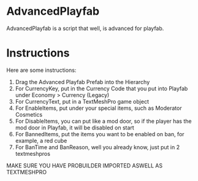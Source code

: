 # AdvancedPlayfab
AdvancedPlayfab is a script that well, is advanced for playfab.

# Instructions
Here are some instructions:


1. Drag the Advanced Playfab Prefab into the Hierarchy
2. For CurrencyKey, put in the Currency Code that you put into Playfab under Economy > Currency (Legacy)
3. For CurrencyText, put in a TextMeshPro game object
3. For EnableItems, put under your special items, such as Moderator Cosmetics
4. For DisableItems, you can put like a mod door, so if the player has the mod door in Playfab, it will be disabled on start
5. For BannedItems, put the items you want to be enabled on ban, for example, a red cube
6. For BanTime and BanReason, well you already know, just put in 2 textmeshpros

MAKE SURE YOU HAVE PROBUILDER IMPORTED ASWELL AS TEXTMESHPRO

